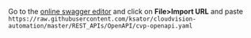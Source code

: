 Go to the [online swagger editor](https://editor.swagger.io/) and click on **File>Import URL** and paste `https://raw.githubusercontent.com/ksator/cloudvision-automation/master/REST_APIs/OpenAPI/cvp-openapi.yaml`